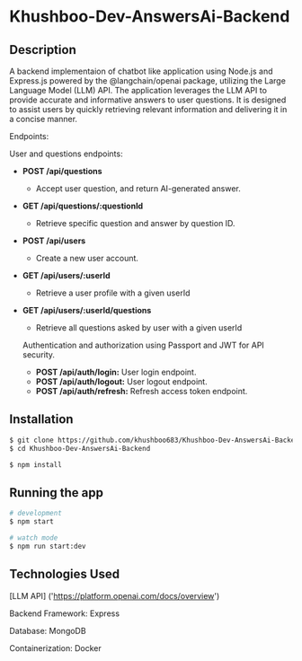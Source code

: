 # Khushboo-Dev-AnswersAi-Backend

## Description

A backend  implementaion of chatbot like application using  Node.js and Express.js powered by the @langchain/openai package, utilizing the Large Language Model (LLM) API. The application leverages the LLM API to provide accurate and informative answers to user questions. It is designed to assist users by quickly retrieving relevant information and delivering it in a concise manner.

Endpoints:

 User and questions endpoints:
- **POST /api/questions**
    - Accept user question, and return AI-generated answer.
- **GET /api/questions/:questionId**
    - Retrieve specific question and answer by question ID.
- **POST /api/users**
    - Create a new user account.
- **GET /api/users/:userId**
    - Retrieve a user profile with a given userId
- **GET /api/users/:userId/questions**
    - Retrieve all questions asked by user with a given userId
 
  Authentication and authorization using Passport and JWT for API security.
    - **POST /api/auth/login:** User login endpoint.
    - **POST /api/auth/logout:** User logout endpoint.
    - **POST /api/auth/refresh:** Refresh access token endpoint.

## Installation

```bash
$ git clone https://github.com/khushboo683/Khushboo-Dev-AnswersAi-Backend.git
$ cd Khushboo-Dev-AnswersAi-Backend

$ npm install
```

## Running the app

```bash
# development
$ npm start

# watch mode
$ npm run start:dev

```


## Technologies Used

[LLM API] ('https://platform.openai.com/docs/overview')

Backend Framework: Express

Database: MongoDB

Containerization: Docker


